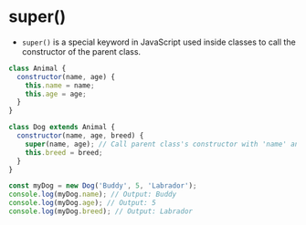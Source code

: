 # super() 

- `super()` is a special keyword in JavaScript used inside classes to call the constructor of the parent class.


```js
class Animal {
  constructor(name, age) {
    this.name = name;
    this.age = age;
  }
}

class Dog extends Animal {
  constructor(name, age, breed) {
    super(name, age); // Call parent class's constructor with 'name' and 'age'
    this.breed = breed;
  }
}

const myDog = new Dog('Buddy', 5, 'Labrador');
console.log(myDog.name); // Output: Buddy
console.log(myDog.age); // Output: 5
console.log(myDog.breed); // Output: Labrador

```
